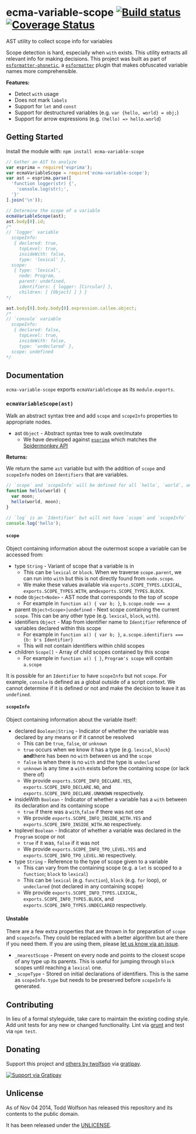 # ecma-variable-scope [![Build status](https://travis-ci.org/twolfson/ecma-variable-scope.png?branch=master)](https://travis-ci.org/twolfson/ecma-variable-scope) [![Coverage Status](https://img.shields.io/coveralls/twolfson/ecma-variable-scope.svg)](https://coveralls.io/r/twolfson/ecma-variable-scope?branch=master)

AST utility to collect scope info for variables

Scope detection is hard, especially when `with` exists. This utility extracts all relevant info for making decisions. This project was built as part of [`esformatter-phonetic`][], a [`esformatter`][] plugin that makes obfuscated variable names more comprehensible.

[`esformatter-phonetic`]: https://github.com/twolfson/esformatter-phonetic
[`esformatter`]: https://github.com/millermedeiros/esformatter

**Features:**

- Detect `with` usage
- Does not mark `labels`
- Support for `let` and `const`
- Support for destructured variables (e.g. `var {hello, world} = obj;`)
- Support for arrow expressions (e.g. `(hello) => hello.world`)

## Getting Started
Install the module with: `npm install ecma-variable-scope`

```js
// Gather an AST to analyze
var esprima = require('esprima');
var ecmaVariableScope = require('ecma-variable-scope');
var ast = esprima.parse([
  'function logger(str) {',
    'console.log(str);',
  '}'
].join('\n'));

// Determine the scope of a variable
ecmaVariableScope(ast);
ast.body[0].id;
/*
// `logger` variable
  scopeInfo:
   { declared: true,
     topLevel: true,
     insideWith: false,
     type: 'lexical' },
  scope:
   { type: 'lexical',
     node: Program,
     parent: undefined,
     identifiers: { logger: [Circular] },
     children: [ [Object] ] } }
*/

ast.body[0].body.body[0].expression.callee.object;
/*
// `console` variable
  scopeInfo:
   { declared: false,
     topLevel: true,
     insideWith: false,
     type: 'undeclared' },
  scope: undefined
*/
```

## Documentation
`ecma-variable-scope` exports `ecmaVariableScope` as its `module.exports`.

### `ecmaVariableScope(ast)`
Walk an abstract syntax tree and add `scope` and `scopeInfo` properties to appropriate nodes.

- ast `Object` - Abstract syntax tree to walk over/mutate
    - We have developed against [`esprima`][] which matches the [Spidermonkey API][]

[`esprima`]: http://esprima.org/
[Spidermonkey API]: https://developer.mozilla.org/en-US/docs/Mozilla/Projects/SpiderMonkey/Parser_API

**Returns:**

We return the same `ast` variable but with the addition of `scope` and `scopeInfo` nodes on `Identifiers` that are variables.

```js
// `scope` and `scopeInfo` will be defined for all `hello`, `world`, and `moon` references
function hello(world) {
  var moon;
  hello(world, moon);
}

// `log` is an `Identifier` but will not have `scope` and `scopeInfo`
console.log('hello');
```

#### `scope`
Object containing information about the outermost scope a variable can be accessed from:

- type `String` - Variant of scope that a variable is in
    - This can be `lexical` or `block`. When we traverse `scope.parent`, we can run into `with` but this is not directly found from `node.scope`.
    - We make these values available via `exports.SCOPE_TYPES.LEXICAL`, `exports.SCOPE_TYPES.WITH`, and`exports.SCOPE_TYPES.BLOCK`.
- node `Object<Node>` - AST node that corresponds to the top of scope
    - For example in `function a() { var b; }`, `b.scope.node === a`
- parent `Object<Scope>|undefined` - Next scope containing the current `scope`. This can be any other type (e.g. `lexical`, `block`, `with`).
- identifiers `Object` - Map from identifier name to `Identifier` reference of variables declared within this scope
    - For example in `function a() { var b; }`, `a.scope.identifiers === {b: b's Identifier}`
    - This will not contain identifiers within child scopes
- children `Scope[]` - Array of child scopes contained by this scope
    - For example in `function a() { }`, `Program's scope` will contain `a.scope`

It is possible for an `Identifier` to have `scopeInfo` but not `scope`. For example, `console` is defined as a global outside of a script context. We cannot determine if it is defined or not and make the decision to leave it as `undefined`.

#### `scopeInfo`
Object containing information about the variable itself:

- declared `Boolean|String` - Indicator of whether the variable was declared by any means or if it cannot be resolved
    - This can be `true`, `false`, or `unknown`
    - `true` occurs when we know it has a type (e.g. `lexical`, `block`) **and**there has been no `with` between us and the `scope`
    - `false` is when there is no `with` and the type is `undeclared`
    - `unknown` is any time a `with` exists before the containing scope (or lack there of)
    - We provide `exports.SCOPE_INFO_DECLARE.YES`, `exports.SCOPE_INFO_DECLARE.NO`, and `exports.SCOPE_INFO_DECLARE.UNKNOWN` respectively.
- insideWith `Boolean` - Indicator of whether a variable has a `with` between its declaration and its containing scope
    - `true` if there was a `with`,`false` if there was not one
    - We provide `exports.SCOPE_INFO_INSIDE_WITH.YES` and  `exports.SCOPE_INFO_INSIDE_WITH.NO` respectively.
- toplevel `Boolean` - Indicator of whether a variable was declared in the `Program` scope or not
    - `true` if it was, `false` if it was not
    - We provide `exports.SCOPE_INFO_TPO_LEVEL.YES` and  `exports.SCOPE_INFO_TPO_LEVEL.NO` respectively.
- type `String` - Reference to the type of scope given to a variable
    - This can vary from the containing scope (e.g. a `let` is scoped to a `function`; `block` to `lexical`)
    - This can be `lexical` (e.g. `function`), `block` (e.g. `for` loop), or `undeclared` (not declared in any containing scope)
    - We provide `exports.SCOPE_INFO_TYPES.LEXICAL`, `exports.SCOPE_INFO_TYPES.BLOCK`, and `exports.SCOPE_INFO_TYPES.UNDECLARED` respectively.

#### Unstable
There are a few extra properties that are thrown in for preparation of `scope` and `scopeInfo`. They could be replaced with a better algorithm but are there if you need them. If you are using them, please [let us know via an issue][create-issue].

[create-issue]: https://github.com/twolfson/ecma-variable-scope/issues/new

- `_nearestScope` - Present on every node and points to the closest scope of any type up its parents. This is useful for jumping through `block` scopes until reaching a `lexical` one.
- `_scopeType` - Stored on initial declarations of identifiers. This is the same as `scopeInfo.type` but needs to be preserved before `scopeInfo` is generated.

## Contributing
In lieu of a formal styleguide, take care to maintain the existing coding style. Add unit tests for any new or changed functionality. Lint via [grunt](https://github.com/gruntjs/grunt) and test via `npm test`.

## Donating
Support this project and [others by twolfson][gratipay] via [gratipay][].

[![Support via Gratipay][gratipay-badge]][gratipay]

[gratipay-badge]: https://cdn.rawgit.com/gratipay/gratipay-badge/2.x.x/dist/gratipay.png
[gratipay]: https://www.gratipay.com/twolfson/

## Unlicense
As of Nov 04 2014, Todd Wolfson has released this repository and its contents to the public domain.

It has been released under the [UNLICENSE][].

[UNLICENSE]: UNLICENSE
